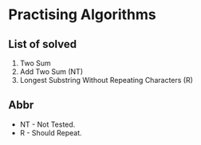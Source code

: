 # Practising Algorithms

## List of solved
1. Two Sum
2. Add Two Sum (NT)
3. Longest Substring Without Repeating Characters (R)

## Abbr
- NT - Not Tested.
- R - Should Repeat.